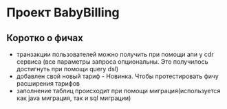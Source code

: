 # Проект BabyBilling

## Коротко о фичах

- транзакции пользователей можно получить при помощи апи у cdr сервиса (все параметры запроса опциональны. Это получилось достигнуть при помощи query dsl)
- добавлен свой новый тариф - Новинка. Чтобы протестировать фичу расширения тарифов
- заполнение таблиц происходит при помощи миграция(используется как java миграция, так и sql миграции)